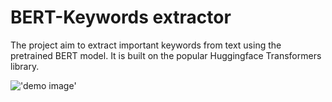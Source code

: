 # BERT-Keywords extractor

The project aim to extract important keywords from text using the pretrained BERT model. It is built on the popular Huggingface Transformers library.

!['demo image'](url "https://github.com/chelvanai/Key_words_extract/blob/main/demo.png")
